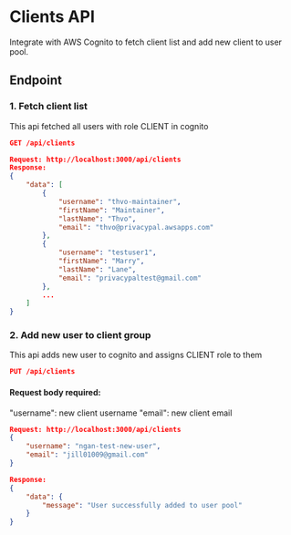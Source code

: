 # Clients API

Integrate with AWS Cognito to fetch client list and add new client to user pool.

## Endpoint

### 1. Fetch client list

This api fetched all users with role CLIENT in cognito

```json
GET /api/clients
```

```json
Request: http://localhost:3000/api/clients
Response:
{
    "data": [
        {
            "username": "thvo-maintainer",
            "firstName": "Maintainer",
            "lastName": "Thvo",
            "email": "thvo@privacypal.awsapps.com"
        },
        {
            "username": "testuser1",
            "firstName": "Marry",
            "lastName": "Lane",
            "email": "privacypaltest@gmail.com"
        },
        ...
    ]
}
```

### 2. Add new user to client group

This api adds new user to cognito and assigns CLIENT role to them

```json
PUT /api/clients
```

#### Request body required:

"username": new client username
"email": new client email

```json
Request: http://localhost:3000/api/clients
{
    "username": "ngan-test-new-user",
    "email": "jill01009@gmail.com"
}
```

```json
Response: 
{
    "data": {
        "message": "User successfully added to user pool"
    }
}
```
